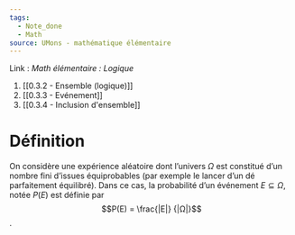 ```yaml
---
tags:
  - Note_done
  - Math
source: UMons - mathématique élémentaire
---
```


Link : 
_Math élémentaire : Logique_
1. [[0.3.2 - Ensemble (logique)]]
2. [[0.3.3 - Evénement]]
3. [[0.3.4 - Inclusion d'ensemble]]

# Définition
On considère une expérience aléatoire dont l’univers $Ω$ est constitué d’un nombre fini d’issues équiprobables (par exemple le lancer d’un dé parfaitement équilibré). 
Dans ce cas, la probabilité d’un événement $E ⊆ Ω$, notée $P(E)$ est définie par $$P(E) = \frac{|E|} {|Ω|}$$ .